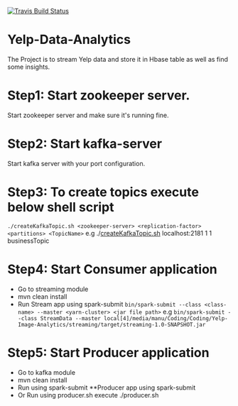 [![Travis Build Status](https://travis-ci.org/manug25/Yelp-Data-Analytics.svg?branch=master)](https://travis-ci.org/manug25/Yelp-Data-Analytics)
# Yelp-Data-Analytics
The Project is to stream Yelp data and store it in Hbase table as well as find some insights.

# Step1: Start zookeeper server.
Start zookeeper server and make sure it's running fine.
# Step2: Start kafka-server
Start kafka server with your port configuration.
# Step3: To create topics execute below shell script
```./createKafkaTopic.sh <zookeeper-server> <replication-factor> <partitions> <TopicName>```
e.g
./[createKafkaTopic.sh](https://github.com/manug25/Yelp-Data-Analytics/blob/master/kafka/src/main/scala/com/manu/yelp/kafka/createKafkaTopic.sh) localhost:2181 1 1 businessTopic

# Step4: Start Consumer application
* Go to streaming module
* mvn clean install
* Run Stream app using spark-submit
```bin/spark-submit --class <class-name> --master <yarn-cluster> <jar file path>```
e.g
```bin/spark-submit --class StreamData --master local[4]/media/manu/Coding/Coding/Yelp-Image-Analytics/streaming/target/streaming-1.0-SNAPSHOT.jar```
# Step5: Start Producer application
* Go to kafka module
* mvn clean install
* Run using spark-submit
 **Producer app using spark-submit
* Or Run using producer.sh execute ./producer.sh